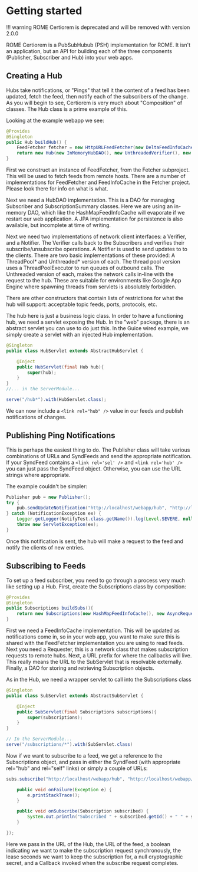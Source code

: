 # Getting started

!!! warning
    ROME Certiorem is deprecated and will be removed with version 2.0.0

ROME Certiorem is a PubSubHubub (PSH) implementation for ROME. It isn't an
application, but an API for building each of the three components (Publisher,
Subscriber and Hub) into your web apps.

## Creating a Hub

Hubs take notifications, or "Pings" that tell it the content of a feed has been
updated, fetch the feed, then notify each of the subscribers of the change. As
you will begin to see, Certiorem is very much about "Composition" of classes.
The Hub class is a prime example of this.

Looking at the example webapp we see:

```java
@Provides
@Singleton
public Hub buildHub() {
    FeedFetcher fetcher = new HttpURLFeedFetcher(new DeltaFeedInfoCache());
    return new Hub(new InMemoryHubDAO(), new UnthreadedVerifier(), new UnthreadedNotifier(), fetcher);
}
```

First we construct an instance of FeedFetcher, from the Fetcher subproject. This
will be used to fetch feeds from remote hosts. There are a number of
implementations for FeedFetcher and FeedInfoCache in the Fetcher project. Please
look there for info on what is what.

Next we need a HubDAO implementation. This is a DAO for managing Subscriber and
SubscriptionSummary classes. Here we are using an in-memory DAO, which like the
HashMapFeedInfoCache will evaporate if we restart our web application. A JPA
implementation for persistence is also available, but incomplete at time of
writing.

Next we need two implementations of network client interfaces: a Verifier, and a
Notifier. The Verifier calls back to the Subscribers and verifies their
subscribe/unsubscribe operations. A Notifier is used to send updates to to the
clients. There are two basic implementations of these provided: A ThreadPool\*
and Unthreaded\* version of each. The thread pool version uses a
ThreadPoolExecutor to run queues of outbound calls. The Unthreaded version of
each, makes the network calls in-line with the request to the hub. These are
suitable for environments like Google App Engine where spawning threads from
servlets is absolutely forbidden.

There are other constructors that contain lists of restrictions for what the hub
will support: acceptable topic feeds, ports, protocols, etc.

The hub here is just a business logic class. In order to have a functioning hub,
we need a servlet exposing the Hub. In the "web" package, there is an abstract
servlet you can use to do just this. In the Guice wired example, we simply
create a servlet with an injected Hub implementation.

```java
@Singleton
public class HubServlet extends AbstractHubServlet {

    @Inject
    public HubServlet(final Hub hub){
        super(hub);
    }
}
//... in the ServerModule...

serve("/hub*").with(HubServlet.class);
```

We can now include a ```<link rel="hub" />``` value in our feeds and publish
notifications of changes.

## Publishing Ping Notifications

This is perhaps the easiest thing to do. The Publisher class will take various
combinations of URLs and SyndFeeds and send the appropriate notification. If
your SyndFeed contains a ```<link rel='sel' />``` and ```<link rel='hub' />```
you can just pass the SyndFeed object. Otherwise, you can use the URL strings
where appropriate.

The example couldn't be simpler:

```java
Publisher pub = new Publisher();
try {
    pub.sendUpdateNotification("http://localhost/webapp/hub", "http://localhost/webapp/research-atom.xml");
} catch (NotificationException ex) {
    Logger.getLogger(NotifyTest.class.getName()).log(Level.SEVERE, null, ex);
    throw new ServletException(ex);
}
```

Once this notification is sent, the hub will make a request to the feed and
notify the clients of new entries.

## Subscribing to Feeds

To set up a feed subscriber, you need to go through a process very much like
setting up a Hub. First, create the Subscriptions class by composition:

```java
@Provides
@Singleton
public Subscriptions buildSubs(){
    return new Subscriptions(new HashMapFeedInfoCache(), new AsyncRequester(), "http://localhost/webapp/subscriptions/", new InMemorySubDAO());
}
```

First we need a FeedInfoCache implementation. This will be updated as
notifications come in, so in your web app, you want to make sure this is shared
with the FeedFetcher implementation you are using to read feeds. Next you need a
Requester, this is a network class that makes subscription requests to remote
hubs. Next, a URL prefix for where the callbacks will live. This really means
the URL to the SubServlet that is resolvable externally. Finally, a DAO for
storing and retrieving Subscription objects.

As in the Hub, we need a wrapper servlet to call into the Subscriptions class

```java
@Singleton
public class SubServlet extends AbstractSubServlet {

    @Inject
    public SubServlet(final Subscriptions subscriptions){
        super(subscriptions);
    }
}

// In the ServerModule...
serve("/subscriptions/*").with(SubServlet.class)
```

Now if we want to subscribe to a feed, we get a reference to the Subscriptions
object, and pass in either the SyndFeed (with appropriate rel="hub" and
rel="self" links) or simply a couple of URLs:

```java
subs.subscribe("http://localhost/webapp/hub", "http://localhost/webapp/research-atom.xml", true, -1, null, new SubscriptionCallback() {

    public void onFailure(Exception e) {
        e.printStackTrace();
    }

    public void onSubscribe(Subscription subscribed) {
        System.out.println("Subscribed " + subscribed.getId() + " " + subscribed.getSourceUrl());
    }

});
```

Here we pass in the URL of the Hub, the URL of the feed, a boolean indicating we
want to make the subscription request synchronously, the lease seconds we want
to keep the subscription for, a null cryptographic secret, and a Callback
invoked when the subscribe request completes.
